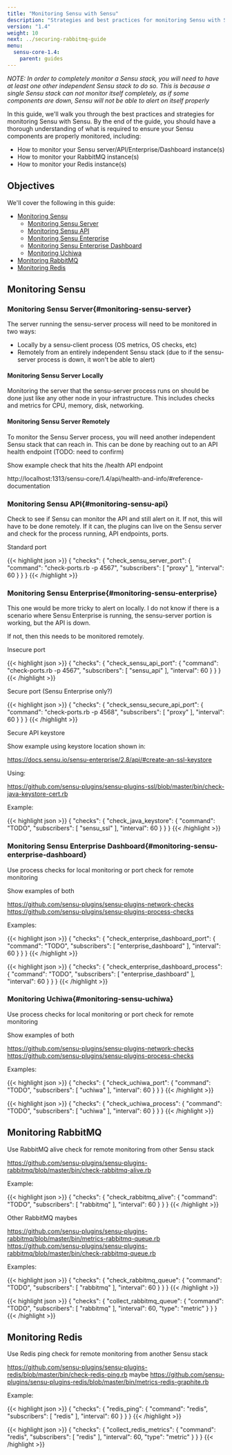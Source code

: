 ```yaml
---
title: "Monitoring Sensu with Sensu"
description: "Strategies and best practices for monitoring Sensu with Sensu"
version: "1.4"
weight: 10
next: ../securing-rabbitmq-guide
menu:
  sensu-core-1.4:
    parent: guides
---
```


_NOTE: In order to completely monitor a Sensu stack, you will need to have at least one other independent Sensu stack to do so. This is because a single Sensu stack can not monitor itself completely, as if some components are down, Sensu will not be able to alert on itself properly_

In this guide, we'll walk you through the best practices and strategies for monitoring Sensu with Sensu. By the end of the guide, you should have a thorough understanding of what is required to ensure your Sensu components are properly monitored, including:

* How to monitor your Sensu server/API/Enterprise/Dashboard instance(s)
* How to monitor your RabbitMQ instance(s)
* How to monitor your Redis instance(s)

## Objectives

We'll cover the following in this guide:

* [Monitoring Sensu](#monitoring-sensu)
  * [Monitoring Sensu Server](#monitoring-sensu-server)
  * [Monitoring Sensu API](#monitoring-sensu-api)
  * [Monitoring Sensu Enterprise](#monitoring-sensu-enterprise)
  * [Monitoring Sensu Enterprise Dashboard](#monitoring-sensu-enterprise-dashboard)
  * [Monitoring Uchiwa](#monitoring-sensu-uchiwa)
* [Monitoring RabbitMQ](#monitoring-RabbitMQ)
* [Monitoring Redis](#monitoring-redis)

## Monitoring Sensu

### Monitoring Sensu Server{#monitoring-sensu-server}

The server running the sensu-server process will need to be monitored in two ways:

* Locally by a sensu-client process (OS metrics, OS checks, etc)
* Remotely from an entirely independent Sensu stack (due to if the sensu-server process is down, it won't be able to alert)

#### Monitoring Sensu Server Locally

Monitoring the server that the sensu-server process runs on should be done just like any other node in your infrastructure. This includes checks and metrics for CPU, memory, disk, networking.

#### Monitoring Sensu Server Remotely

To monitor the Sensu Server process, you will need another independent Sensu stack that can reach in. This can be done by reaching out to an API health endpoint (TODO: need to confirm)

Show example check that hits the /health API endpoint

http://localhost:1313/sensu-core/1.4/api/health-and-info/#reference-documentation

### Monitoring Sensu API{#monitoring-sensu-api}

Check to see if Sensu can monitor the API and still alert on it. If not, this will have to be done remotely. If it can, the plugins can live on the Sensu server and check for the process running, API endpoints, ports.

Standard port

{{< highlight json >}}
{
  "checks": {
    "check_sensu_server_port": {
      "command": "check-ports.rb -p 4567",
      "subscribers": [
        "proxy"
      ],
      "interval": 60
    }
  }
}
{{< /highlight >}}


### Monitoring Sensu Enterprise{#monitoring-sensu-enterprise}

This one would be more tricky to alert on locally. I do not know if there is a scenario where Sensu Enterprise is running, the sensu-server portion is working, but the API is down.

If not, then this needs to be monitored remotely.

Insecure port

{{< highlight json >}}
{
  "checks": {
    "check_sensu_api_port": {
      "command": "check-ports.rb -p 4567",
      "subscribers": [
        "sensu_api"
      ],
      "interval": 60
    }
  }
}
{{< /highlight >}}

Secure port (Sensu Enterprise only?)

{{< highlight json >}}
{
  "checks": {
    "check_sensu_secure_api_port": {
      "command": "check-ports.rb -p 4568",
      "subscribers": [
        "proxy"
      ],
      "interval": 60
    }
  }
}
{{< /highlight >}}


Secure API keystore

Show example using keystore location shown in:

https://docs.sensu.io/sensu-enterprise/2.8/api/#create-an-ssl-keystore

Using:

https://github.com/sensu-plugins/sensu-plugins-ssl/blob/master/bin/check-java-keystore-cert.rb

Example:

{{< highlight json >}}
{
  "checks": {
    "check_java_keystore": {
      "command": "TODO",
      "subscribers": [
        "sensu_ssl"
      ],
      "interval": 60
    }
  }
}
{{< /highlight >}}

### Monitoring Sensu Enterprise Dashboard{#monitoring-sensu-enterprise-dashboard}

Use process checks for local monitoring or port check for remote monitoring

Show examples of both

https://github.com/sensu-plugins/sensu-plugins-network-checks
https://github.com/sensu-plugins/sensu-plugins-process-checks

Examples:

{{< highlight json >}}
{
  "checks": {
    "check_enterprise_dashboard_port": {
      "command": "TODO",
      "subscribers": [
        "enterprise_dashboard"
      ],
      "interval": 60
    }
  }
}
{{< /highlight >}}

{{< highlight json >}}
{
  "checks": {
    "check_enterprise_dashboard_process": {
      "command": "TODO",
      "subscribers": [
        "enterprise_dashboard"
      ],
      "interval": 60
    }
  }
}
{{< /highlight >}}

### Monitoring Uchiwa{#monitoring-sensu-uchiwa}

Use process checks for local monitoring or port check for remote monitoring

Show examples of both

https://github.com/sensu-plugins/sensu-plugins-network-checks
https://github.com/sensu-plugins/sensu-plugins-process-checks

Examples:

{{< highlight json >}}
{
  "checks": {
    "check_uchiwa_port": {
      "command": "TODO",
      "subscribers": [
        "uchiwa"
      ],
      "interval": 60
    }
  }
}
{{< /highlight >}}

{{< highlight json >}}
{
  "checks": {
    "check_uchiwa_process": {
      "command": "TODO",
      "subscribers": [
        "uchiwa"
      ],
      "interval": 60
    }
  }
}
{{< /highlight >}}

## Monitoring RabbitMQ

Use RabbitMQ alive check for remote monitoring from other Sensu stack

https://github.com/sensu-plugins/sensu-plugins-rabbitmq/blob/master/bin/check-rabbitmq-alive.rb

Example:

{{< highlight json >}}
{
  "checks": {
    "check_rabbitmq_alive": {
      "command": "TODO",
      "subscribers": [
        "rabbitmq"
      ],
      "interval": 60
    }
  }
}
{{< /highlight >}}

Other RabbitMQ maybes

https://github.com/sensu-plugins/sensu-plugins-rabbitmq/blob/master/bin/metrics-rabbitmq-queue.rb
https://github.com/sensu-plugins/sensu-plugins-rabbitmq/blob/master/bin/check-rabbitmq-queue.rb

Examples:

{{< highlight json >}}
{
  "checks": {
    "check_rabbitmq_queue": {
      "command": "TODO",
      "subscribers": [
        "rabbitmq"
      ],
      "interval": 60
    }
  }
}
{{< /highlight >}}

{{< highlight json >}}
{
  "checks": {
    "collect_rabbitmq_queue": {
      "command": "TODO",
      "subscribers": [
        "rabbitmq"
      ],
      "interval": 60,
      "type": "metric"
    }
  }
}
{{< /highlight >}}

## Monitoring Redis

Use Redis ping check for remote monitoring from another Sensu stack

https://github.com/sensu-plugins/sensu-plugins-redis/blob/master/bin/check-redis-ping.rb
maybe https://github.com/sensu-plugins/sensu-plugins-redis/blob/master/bin/metrics-redis-graphite.rb

Example:

{{< highlight json >}}
{
  "checks": {
    "redis_ping": {
      "command": "redis",
      "subscribers": [
        "redis"
      ],
      "interval": 60
    }
  }
}
{{< /highlight >}}

{{< highlight json >}}
{
  "checks": {
    "collect_redis_metrics": {
      "command": "redis",
      "subscribers": [
        "redis"
      ],
      "interval": 60,
      "type": "metric"
    }
  }
}
{{< /highlight >}}

